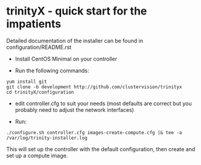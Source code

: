 # trinityX - quick start for the impatients

Detailed documentation of the installer can be found in configuration/README.rst

- Install CentOS Minimal on your controller

- Run the following commands:

```
yum install git
git clone -b development http://github.com/clustervision/trinityx
cd trinityX/configuration
```

- edit controller.cfg to suit your needs (most defaults are correct but you probably need to adjust the network interfaces)

- Run:

```
./configure.sh controller.cfg images-create-compute.cfg |& tee -a /var/log/trinity-installer.log
```

This will set up the controller with the default configuration, then create and set up a compute image.

